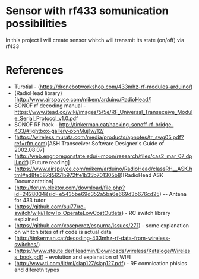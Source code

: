 # Sensor with rf433 somunication possibilities

In  this project I will create sensor whitch will transmit its state (on/off) via rf433


# References

* Turotial - (https://dronebotworkshop.com/433mhz-rf-modules-arduino/)
* (RadioHead library)[http://www.airspayce.com/mikem/arduino/RadioHead/]
* SONOF rf decoding manual - https://www.itead.cc/wiki/images/5/5e/RF_Universal_Transeceive_Module_Serial_Protocol_v1.0.pdf
* SONOF RF hack - http://tinkerman.cat/hacking-sonoff-rf-bridge-433/#lightbox-gallery-p5nMuj1w/12/
* (https://wireless.murata.com/media/products/apnotes/tr_swg05.pdf?ref=rfm.com)[ASH Transceiver Software Designer's Guide of 2002.08.07]
* (http://web.engr.oregonstate.edu/~moon/research/files/cas2_mar_07_dpll.pdf) [Future reading]
* (https://www.airspayce.com/mikem/arduino/RadioHead/classRH__ASK.html#ad8fe587d5651b972ffe1b35b701305b8)[RadioHead ASK Documantation]
* (http://forum.elektor.com/download/file.php?id=2428034&sid=e5435be69d352a5ba6e669d3b676cd25) -- Antena for 433 tutor
* (https://github.com/sui77/rc-switch/wiki/HowTo_OperateLowCostOutlets) - RC switch library explained
* (https://github.com/xoseperez/espurna/issues/271) - some explanation on whitch bites of rf code is actual data
* (http://tinkerman.cat/decoding-433mhz-rf-data-from-wireless-switches/)
* (https://www.steute.de/fileadmin/Downloads/wireless/Kataloge/Wireless_book.pdf) - evolution and explanation of WIFI
* (http://www.ti.com/lit/ml/slap127/slap127.pdf) - RF comnication phisics and diferetn types
